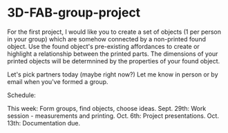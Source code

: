 3D-FAB-group-project
====================
For the first project, I would like you to create a set of objects (1 per person in your group) which are somehow connected by a non-printed found object. Use the found object's pre-existing affordances to create or highlight a relationship between the printed parts. The dimensions of your printed objects will be determnined by the properties of your found object.

Let's pick partners today (maybe right now?) Let me know in person or by email when you've formed a group.

Schedule:

This week: Form groups, find objects, choose ideas.
Sept. 29th: Work session - measurements and printing.
Oct. 6th: Project presentations.
Oct. 13th: Documentation due.
